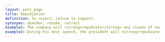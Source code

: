 ```yaml
---
layout: post_page
title: Repudiation
definition: To reject; refuse to support.
synonyms: abandon, revoke, retract
example1: The company will <strong>repudiate</strong> any claims of negligence.
example2: During his next speech, the president will <strong>repudiate</strong> blame for the economic situation.
---
```

